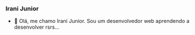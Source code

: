 ### Irani Junior

- 👋 Olá, me chamo Irani Junior. Sou um desenvolvedor web aprendendo a desenvolver rsrs...

